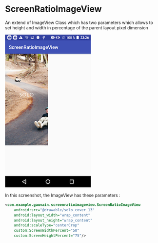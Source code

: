 # ScreenRatioImageView
An extend of ImageView Class which has two parameters which allows to set height and width in percentage of the parent layout pixel dimension

![alt text](screenshot/Screenshot_20170204-232612.png "screenshot")

In this screenshot, the ImageView has these parameters :
```xml
<com.example.gauvain.screenratioimageview.ScreenRatioImageView
    android:src="@drawable/solo_cover_13"
    android:layout_width="wrap_content"
    android:layout_height="wrap_content"
    android:scaleType="centerCrop"
    custom:ScreenWidthPercent="50"
    custom:ScreenHeightPercent="75"/>


